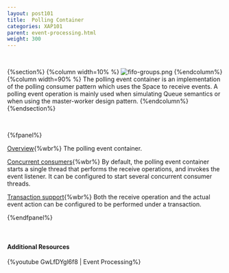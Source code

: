 ```yaml
---
layout: post101
title:  Polling Container
categories: XAP101
parent: event-processing.html
weight: 300
---
```


<br>

{%section%}
{%column width=10% %}
![fifo-groups.png](/attachment_files/subject/point-to-point.png)
{%endcolumn%}
{%column width=90% %}
The polling event container is an implementation of the polling consumer pattern which uses the Space to receive events.
A polling event operation is mainly used when simulating Queue semantics or when using the master-worker design pattern.
{%endcolumn%}
{%endsection%}

<br>


{%fpanel%}

[Overview](./polling-container.html){%wbr%}
The polling event container.

[Concurrent consumers](./polling-container-scaling.html){%wbr%}
By default, the polling event container starts a single thread that performs the receive operations, and invokes the event listener. It can be configured to start several concurrent consumer threads.

[Transaction support](./polling-container-transactions.html){%wbr%}
Both the receive operation and the actual event action can be configured to be performed under a transaction.

{%endfpanel%}

<br>

#### Additional Resources

{%youtube GwLfDYgl6f8 | Event Processing%}


